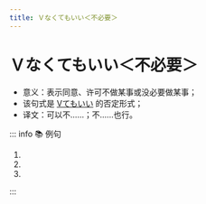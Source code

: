 ```yaml
---
title: Ｖなくてもいい＜不必要＞
---
```


# Ｖなくてもいい＜不必要＞

* 意义：表示同意、许可不做某事或没必要做某事；
* <grammer-content sentence="接续：**「Ｖない」**先变为**「Ｖなく」**，然后加**「てもいい」。**" inline /> 该句式是 [Ⅴてもいい](./1-10-1.md) 的否定形式；
* 译文：可以不......；不......也行。

::: info :books: 例句

1. <grammer-content id='1-10-5-0' sentence="[靴/くつ]、**[脱/ぬ]がなくてもいい**ですよ。" trans="不脱鞋子也没事儿。" />
2. <grammer-content id='1-10-5-1' sentence="もう[薬/くすり]を**[飲/の]まなくてもいい**ですよ。" trans="你可以不吃药了。" />
3. <grammer-content id='1-10-5-2' sentence="[忙/いそが]しいときは、**[行/い]かなくてもいい**。" trans="忙的时候不去也没关系。" />

:::
